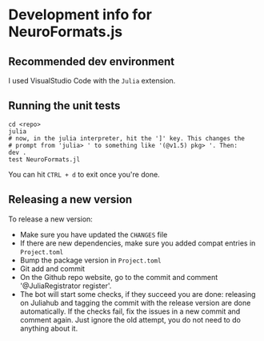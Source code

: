 # Development info for NeuroFormats.js

## Recommended dev environment

I used VisualStudio Code with the `Julia` extension.

## Running the unit tests

```shell
cd <repo>
julia
# now, in the julia interpreter, hit the ']' key. This changes the
# prompt from 'julia> ' to something like '(@v1.5) pkg> '. Then:
dev .
test NeuroFormats.jl
```

You can hit `CTRL + d` to exit once you're done.

## Releasing a new version

 To release a new version:

* Make sure you have updated the `CHANGES` file
* If there are new dependencies, make sure you added compat entries in `Project.toml`
* Bump the package version in `Project.toml`
* Git add and commit
* On the Github repo website, go to the commit and comment '@JuliaRegistrator register'.
* The bot will start some checks, if they succeed you are done: releasing on Juliahub and tagging the commit with the release version are done automatically. If the checks fail, fix the issues in a new commit and comment again. Just ignore the old attempt, you do not need to do anything about it.
